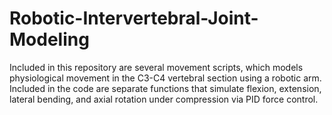 # Robotic-Intervertebral-Joint-Modeling
Included in this repository are several movement scripts, which models physiological movement in the C3-C4 vertebral section using a robotic arm. Included in the code are separate functions that simulate flexion, extension, lateral bending, and axial rotation under compression via PID force control. 
